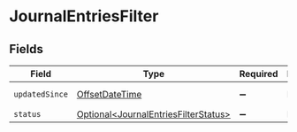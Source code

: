 # JournalEntriesFilter


## Fields

| Field                                                                                          | Type                                                                                           | Required                                                                                       | Description                                                                                    | Example                                                                                        |
| ---------------------------------------------------------------------------------------------- | ---------------------------------------------------------------------------------------------- | ---------------------------------------------------------------------------------------------- | ---------------------------------------------------------------------------------------------- | ---------------------------------------------------------------------------------------------- |
| `updatedSince`                                                                                 | [OffsetDateTime](https://docs.oracle.com/javase/8/docs/api/java/time/OffsetDateTime.html)      | :heavy_minus_sign:                                                                             | N/A                                                                                            | 2020-09-30T07:43:32.000Z                                                                       |
| `status`                                                                                       | [Optional\<JournalEntriesFilterStatus>](../../models/components/JournalEntriesFilterStatus.md) | :heavy_minus_sign:                                                                             | N/A                                                                                            |                                                                                                |